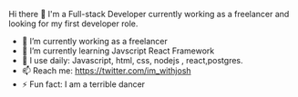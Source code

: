  Hi there 👋
 I'm a Full-stack Developer currently working as a freelancer and looking for my first developer role.
- 🔭 I’m currently working as a freelancer
- 🌱 I’m currently learning Javscript React Framework
- 👯 I use  daily: Javascript, html, css, nodejs , react,postgres.
- 📫 Reach me: https://twitter.com/im_withjosh
- ⚡ Fun fact: I am a terrible dancer

